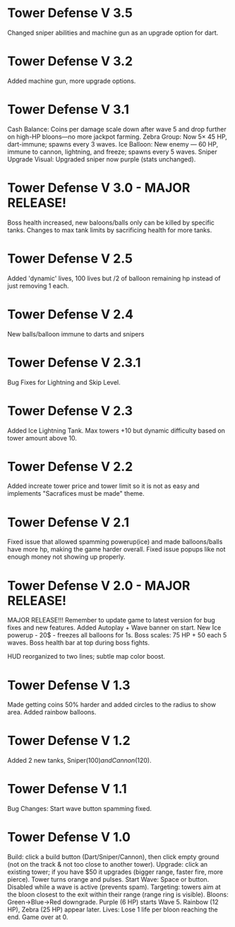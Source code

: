 # Tower Defense V 3.5
Changed sniper abilities and machine gun as an upgrade option for dart. 

# Tower Defense V 3.2
Added machine gun, more upgrade options. 

# Tower Defense V 3.1
Cash Balance: Coins per damage scale down after wave 5 and drop further on high-HP bloons—no more jackpot farming.
Zebra Group: Now 5× 45 HP, dart-immune; spawns every 3 waves.
Ice Balloon: New enemy — 60 HP, immune to cannon, lightning, and freeze; spawns every 5 waves.
Sniper Upgrade Visual: Upgraded sniper now purple (stats unchanged).

# Tower Defense V 3.0 - MAJOR RELEASE!
Boss health increased, new baloons/balls only can be killed by specific tanks. Changes to max tank limits by sacrificing health for more tanks. 

# Tower Defense V 2.5
Added 'dynamic' lives, 100 lives but /2 of balloon remaining hp instead of just removing 1 each. 

# Tower Defense V 2.4
New balls/balloon immune to darts and snipers 

# Tower Defense V 2.3.1
Bug Fixes for Lightning and Skip Level. 

# Tower Defense V 2.3
Added Ice Lightning Tank. Max towers +10 but dynamic difficulty based on tower amount above 10. 

# Tower Defense V 2.2
Added  increate tower price and tower limit so it is not as easy and implements "Sacrafices must be made" theme. 

# Tower Defense V 2.1 
Fixed issue that allowed spamming powerup(ice) and made balloons/balls have more hp, 
making the game harder overall. 
Fixed issue popups like not enough money not showing up properly. 

# Tower Defense V 2.0 - MAJOR RELEASE! 
MAJOR RELEASE!!! Remember to update game to latest version for bug fixes and new features. 
Added Autoplay + Wave banner on start.
New Ice powerup - 20$ - freezes all balloons for 1s. 
Boss scales: 75 HP + 50 each 5 waves. 
Boss health bar at top during boss fights.

HUD reorganized to two lines; subtle map color boost.
# Tower Defense V 1.3 
Made getting coins 50% harder and added circles to the radius to show area. Added rainbow balloons. 

# Tower Defense V 1.2 
Added 2 new tanks, Sniper(100$) and Cannon(120$).

# Tower Defense V 1.1
Bug Changes: Start wave button spamming fixed. 

# Tower Defense V 1.0

Build: click a build button (Dart/Sniper/Cannon), then click empty ground (not on the track & not too close to another tower).
Upgrade: click an existing tower; if you have $50 it upgrades (bigger range, faster fire, more pierce). Tower turns orange and pulses.
Start Wave: Space or button. Disabled while a wave is active (prevents spam).
Targeting: towers aim at the bloon closest to the exit within their range (range ring is visible).
Bloons: Green→Blue→Red downgrade. Purple (6 HP) starts Wave 5. Rainbow (12 HP), Zebra (25 HP) appear later.
Lives: Lose 1 life per bloon reaching the end. Game over at 0. 

